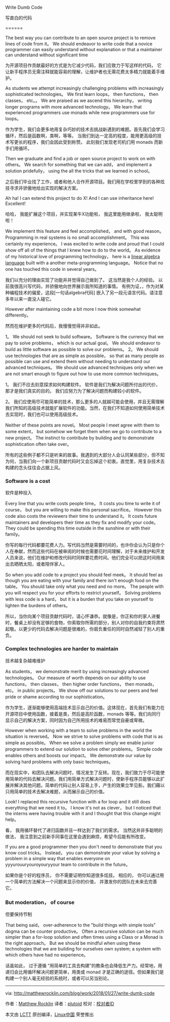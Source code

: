 Write Dumb Code

写直白的代码

======

The best way you can contribute to an open source project is to remove lines of code from it。 We should endeavor to write code that a novice programmer can easily understand without explanation or that a maintainer can understand without significant time

为开源项目作贡献最好的方式是为它减少代码，我们应致力于写这样的代码， 它让新手程序员无需注释就能容易的理解，让维护者也无需花费太多精力就能着手维护。

As students we attempt increasingly challenging problems with increasingly sophisticated technologies。 We first learn loops， then functions， then classes， etc。。 We are praised as we ascend this hierarchy， writing longer programs with more advanced technology。 We learn that experienced programmers use monads while new programmers use for loops。

作为学生，我们会更多地用复杂巧妙的技术去挑战新遇到的难题。首先我们会学习循环，然后是函数啊，类啊，等等。 当我们到达一定高的程度，能用更高级的技术写更长的程序，我们会因此受到称赞。 此刻我们发现老司机们用 monads 而新手们用循环。

Then we graduate and find a job or open source project to work on with others。 We search for something that we can add， and implement a solution pridefully， using the all the tricks that we learned in school。

之后我们毕业找了工作，或者和他人合作开源项目。我们用在学校里学到的各种炫技寻求并骄傲地给出实现的解决方案。

Ah ha! I can extend this project to do X! And I can use inheritance here! Excellent!

哈哈， 我能扩展这个项目，并实现某牛X功能啦， 我这里能用继承啦， 我太聪明啦！


We implement this feature and feel accomplished， and with good reason。 Programming in real systems is no small accomplishment。 This was certainly my experience。 I was excited to write code and proud that I could show off all of the things that I knew how to do to the world。 As evidence of my historical love of programming technology， here is a [linear algebra language][1] built with a another meta-programming language。 Notice that no one has touched this code in several years。

我们以充分的理由实现了功能并并觉得自己做到了。  这当然是我个人的经验。 以前我很高兴写代码，并骄傲地向世界展示我所知道的事情。 有例为证，，作为对某种编程技术的偏爱，这段[一句话algebra代码] 嵌入了另一段元语言代码。请注意多年以来一直没人碰它。

However after maintaining code a bit more I now think somewhat differently。

然而在维护更多的代码后，我慢慢觉得并非如此。

  1。 We should not seek to build software。 Software is the currency that we pay to solve problems， which is our actual goal。 We should endeavor to build as little software as possible to solve our problems。
  2。 We should use technologies that are as simple as possible， so that as many people as possible can use and extend them without needing to understand our advanced techniques。 We should use advanced techniques only when we are not smart enough to figure out how to use more common techniques。

1。 我们不应去刻意探求如何构建软件。 软件是我们为解决问题所付出的代价， 那才是我们真实的目的。 我们应努力为了解决问题而构建较小的软件。

2。 我们应使用尽可能简单的技术，那么更多的人就越可能会使用，并且无需理解我们所知的高级技术就能扩展软件的功能。当然，在我们不知道如何使用简单技术去实现时，我们也可以使用高级技术。

Neither of these points are novel。 Most people I meet agree with them to some extent， but somehow we forget them when we go to contribute to a new project。 The instinct to contribute by building and to demonstrate sophistication often take over。

所有的这些例子都不只是听来的故事。我遇到的大部分人会认同某些部分，但不知为何，当我们向一个新项目贡献代码时又会忘掉这个初衷。直觉里，用复杂技术去构建的念头往往会占据上风。

### Software is a cost

软件是种投入

Every line that you write costs people time。 It costs you time to write it of course， but you are willing to make this personal sacrifice。 However this code also costs the reviewers their time to understand it。 It costs future maintainers and developers their time as they fix and modify your code。 They could be spending this time outside in the sunshine or with their family。

你写的每行代码都要花费人力。写代码当然是需要时间的，也许你会认为只是你个人在奉献，然而这些代码在被审阅的时候也需要花时间理解，对于未来维护和开发人员来说，他们在维护和修改代码时同样要花费时间。他们完全可以把这时间用来出去晒晒太阳，或者陪伴家人。

So when you add code to a project you should feel meek。 It should feel as though you are eating with your family and there isn't enough food on the table。 You should take only what you need and no more。 The people with you will respect you for your efforts to restrict yourself。 Solving problems with less code is a hard， but it is a burden that you take on yourself to lighten the burdens of others。

所以，当你向某个项目贡献代码时，请心怀谦恭。就像是，你正和你的家人进餐时，餐桌上却没有足够的食物，你索取你所需的部分，别人对你的自我约束将肃然起敬。以更少的代码去解决问题是很难的，你肩负重任的同时自然减轻了别人的重负。

### Complex technologies are harder to maintain

技术越复杂越难维护

As students， we demonstrate merit by using increasingly advanced technologies。 Our measure of worth depends on our ability to use functions， then classes， then higher order functions， then monads， etc。 in public projects。 We show off our solutions to our peers and feel pride or shame according to our sophistication。

作为学生，逐渐能够使用高端技术显示自己的价值。这体现在，首先我们有能力在开源项目中使用函数，接着是类，然后是高阶函数，monads 等等。我们向同行显示自己的解决方案，同时因为自己所用技术的难易而常觉自豪或卑微。

However when working with a team to solve problems in the world the situation is reversed。 Now we strive to solve problems with code that is as simple as possible。 When we solve a problem simply we enable junior programmers to extend our solution to solve other problems。 Simple code enables others and boosts our impact。 We demonstrate our value by solving hard problems with only basic techniques。

而在现实中，和团队去解决问题时，情况发生了反转。现在，我们致力于尽可能使用简单的代码去解决问题。我们用简单方式解决问题时，使新手程序员能够以此扩展并解决其他问题。简单的代码让别人容易上手，产生的效果立竿见影。我们藉以只用简单的技术去解决难题，从而展示自己的价值。

Look! I replaced this recursive function with a for loop and it still does everything that we need it to。 I know it's not as clever， but I noticed that the interns were having trouble with it and I thought that this change might help。

看， 我用循环替代了递归函数并且一样达到了我们的需求。 当然这并非多聪明的做法， 我注意到之前新手同事在这里会遇到麻烦，希望今后能有所改变。

If you are a good programmer then you don't need to demonstrate that you know cool tricks。 Instead， you can demonstrate your value by solving a problem in a simple way that enables everyone on yyyurouuryouroyouryyour team to contribute in the future。

如果你是个好的程序员， 你不需要证明你知道很多炫技。 相应的， 你可以通过用一个简单的方法解决一个问题来显示你的价值， 并激发你的团队在未来去完善它。

### But moderation， of course

但要保持节制

That being said， over-adherence to the "build things with simple tools" dogma can be counter productive。 Often a recursive solution can be much simpler than a for-loop solution and often times using a Class or a Monad is the right approach。 But we should be mindful when using these technologies that we are building for ourselves own system; a system with which others have had no experience。

话虽如此， 过于遵循 “用简单的工具去构建”的教条也会降低生产力。经常地，用递归会比用循环解决问题更简单，用类或 monad 才是正确的途径。但如果我们是构建一个别人毫无经验的系统时，或者可以另当别论。


--------------------------------------------------------------------------------

via: http://matthewrocklin.com/blog/work/2018/01/27/write-dumb-code

作者：[Matthew Rocklin][a]
译者：[plutoid](https://github.com/plutoid) 
校对：[校对者ID](https://github.com/校对者ID)

本文由 [LCTT](https://github.com/LCTT/TranslateProject) 原创编译，[Linux中国](https://linux.cn/) 荣誉推出

[a]:http://matthewrocklin.com
[1]:https://github.com/mrocklin/matrix-algebra

